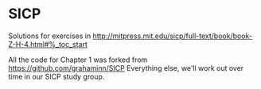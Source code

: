 SICP
====

Solutions for exercises in http://mitpress.mit.edu/sicp/full-text/book/book-Z-H-4.html#%_toc_start

All the code for Chapter 1 was forked from https://github.com/grahaminn/SICP
Everything else, we'll work out over time in our SICP study group.
